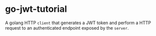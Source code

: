 # go-jwt-tutorial

A golang HTTP `client` that generates a JWT token and perform a HTTP request to an authenticated endpoint exposed by the `server`.
